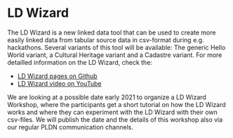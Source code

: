 <H1>LD Wizard</H1>

The LD Wizard is a new linked data tool that can be used to create more easily linked data from tabular source data in csv-format during e.g. hackathons. Several variants of this tool will be available: The generic Hello World variant, a Cultural Heritage variant and a Cadastre variant. For more detailled information on the LD Wizard, check the:

- [LD Wizard pages on Github](https://github.com/netwerk-digitaal-erfgoed/LDWizard)
- [LD Wizard video on YouTube](https://youtu.be/VO61pqKWw7A)

We are looking at a possible date early 2021 to organize a LD Wizard Workshop, where the participants get a short tutorial on how the LD Wizard works and where they can experiment with the LD Wizard with their own csv-files. We will publish the date and the details of this workshop also via our regular PLDN communication channels. 
